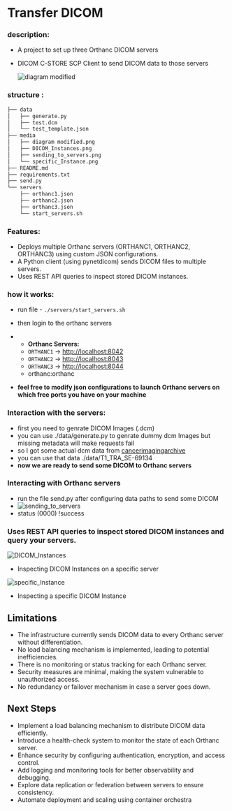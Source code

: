 # Transfer DICOM
### description:
* A project to set up three Orthanc DICOM servers
* DICOM C-STORE SCP Client to send DICOM data to those servers

  ![diagram modified](https://github.com/user-attachments/assets/25dff47c-f87e-49bf-a0fd-e6bc32b9a36c)

### structure :
```bash
├── data
│   ├── generate.py
│   ├── test.dcm
│   └── test_template.json
├── media
│   ├── diagram modified.png
│   ├── DICOM_Instances.png
│   ├── sending_to_servers.png
│   └── specific_Instance.png
├── README.md
├── requirements.txt
├── send.py
└── servers
    ├── orthanc1.json
    ├── orthanc2.json
    ├── orthanc3.json
    └── start_servers.sh
```

### Features:
* Deploys multiple Orthanc servers (ORTHANC1, ORTHANC2, ORTHANC3) using custom JSON configurations.
* A Python client (using pynetdicom) sends DICOM files to multiple servers.
* Uses REST API queries to inspect stored DICOM instances.

### how it works:
* run file - `./servers/start_servers.sh`
* then login to the orthanc servers
* - **Orthanc Servers:**
  - `ORTHANC1` → [http://localhost:8042](http://localhost:8042)
  - `ORTHANC2` → [http://localhost:8043](http://localhost:8043)
  - `ORTHANC3` → [http://localhost:8044](http://localhost:8044)
  - orthanc:orthanc
 
* **feel free to modify json configurations to launch Orthanc servers on which free ports you have on your machine**

### Interaction with the servers:
* first you need to genrate DICOM Images (.dcm)
* you can use ./data/generate.py to genrate dummy dcm Images but missing metadata will make requests fail
* so I got some actual dcm data from [cancerimagingarchive](https://www.cancerimagingarchive.net/)
* you can use that data ./data/T1_TRA_SE-69134
* **now we are ready to send some DICOM to Orthanc servers**

### Interacting with Orthanc servers
* run the file send.py after configuring data paths to send some DICOM
* ![sending_to_servers](https://github.com/user-attachments/assets/f9dda8db-259f-4983-847c-d9c8120d5714)
* status (0000) !success

### Uses REST API queries to inspect stored DICOM instances and query your servers.
![DICOM_Instances](https://github.com/user-attachments/assets/58812ef9-81df-41c3-98a4-ac6ddab6d574)
* Inspecting DICOM Instances on a specific server

![specific_Instance](https://github.com/user-attachments/assets/755a6091-1121-4e5a-bc1f-fafece141580)
* Inspecting a specific DICOM Instance   

## Limitations

- The infrastructure currently sends DICOM data to every Orthanc server without differentiation.
- No load balancing mechanism is implemented, leading to potential inefficiencies.
- There is no monitoring or status tracking for each Orthanc server.
- Security measures are minimal, making the system vulnerable to unauthorized access.
- No redundancy or failover mechanism in case a server goes down.

## Next Steps

- Implement a load balancing mechanism to distribute DICOM data efficiently.
- Introduce a health-check system to monitor the state of each Orthanc server.
- Enhance security by configuring authentication, encryption, and access control.
- Add logging and monitoring tools for better observability and debugging.
- Explore data replication or federation between servers to ensure consistency.
- Automate deployment and scaling using container orchestra




